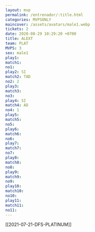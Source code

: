 ```yaml
---
layout: mvp
permalink: /entrenador/:title.html
categories: MVPSONLY
maincover: /assets/avatars/male1.webp
tickets: 2
date: 2020-08-29 10:29:20 +0700
title: ALEXT
team: PLAT
MVPS: 3
sex: male1
play1: 
match1: 
no1: 
play2: SI
match2: TAD
no2: 2
play3: 
match3: 
no3: 
play4: SI
match4: AD
no4: 1
play5: 
match5: 
no5: 
play6: 
match6: 
no6: 
play7: 
match7: 
no7: 
play8: 
match8: 
no8: 
play9: 
match9: 
no9: 
play10: 
match10: 
no10: 
play11: 
match11: 
no11:
---
```

[[2021-07-21-DFS-PLATINUM]]